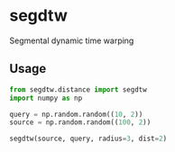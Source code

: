 # segdtw
Segmental dynamic time warping

## Usage

```python
from segdtw.distance import segdtw
import numpy as np

query = np.random.random((10, 2))
source = np.random.random((100, 2))

segdtw(source, query, radius=3, dist=2)
```
